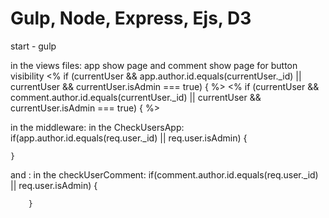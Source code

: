 # Gulp, Node, Express, Ejs, D3

start - gulp


in the views files:
app show page and comment show page for button visibility
 <% if (currentUser && app.author.id.equals(currentUser._id) || currentUser && currentUser.isAdmin === true) { %>
 <% if (currentUser && comment.author.id.equals(currentUser._id) || currentUser && currentUser.isAdmin === true) { %>

in the middleware:
in the CheckUsersApp:
    if(app.author.id.equals(req.user._id) || req.user.isAdmin) {

    }

and :
in the checkUserComment:
    if(comment.author.id.equals(req.user._id) || req.user.isAdmin) {

        }